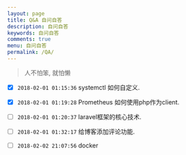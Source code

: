 ```yaml
---
layout: page
title: Q&A 自问自答
description: 自问自答
keywords: 自问自答
comments: true
menu: 自问自答
permalink: /QA/
---
```


> 人不怕笨, 就怕懒

- [x] `2018-02-01 01:15:36` systemctl 如何自定义.
- [x] `2018-02-01 01:19:28` Prometheus 如何使用php作为client.
- [ ] `2018-02-01 01:20:37` laravel框架的核心技术.
- [ ] `2018-02-01 01:32:17` 给博客添加评论功能.
- [ ] `2018-02-02 21:07:56` docker







